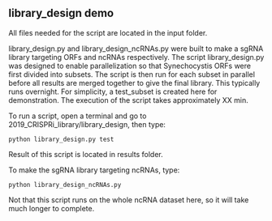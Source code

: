 ## library_design demo

All files needed for the script are located in the input folder. 

library_design.py and library_design_ncRNAs.py were built to make a sgRNA library targeting ORFs and ncRNAs respectively. The script library_design.py was designed to enable parallelization so that Synechocystis ORFs were first divided into subsets. The script is then run for each subset in parallel before all results are merged together to give the final library. This typically runs overnight. For simplicity, a test_subset is created here for demonstration. The execution of the script takes approximately XX min.

To run a script, open a terminal and go to 2019_CRISPRi_library/library_design, then type:

`python library_design.py test`

Result of this script is located in results folder.

To make the sgRNA library targeting ncRNAs, type:

`python library_design_ncRNAs.py`

Not that this script runs on the whole ncRNA dataset here, so it will take much longer to complete.
